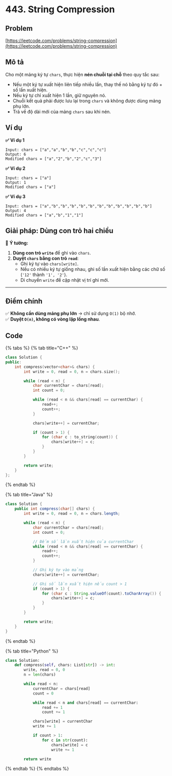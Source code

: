 # 443. String Compression

## Problem

[https://leetcode.com/problems/string-compression](https://leetcode.com/problems/string-compression)

## **Mô tả**

Cho một mảng ký tự `chars`, thực hiện **nén chuỗi tại chỗ** theo quy tắc sau:

* Nếu một ký tự xuất hiện liên tiếp nhiều lần, thay thế nó bằng ký tự đó + số lần xuất hiện.
* Nếu ký tự chỉ xuất hiện 1 lần, giữ nguyên nó.
* Chuỗi kết quả phải được lưu lại trong `chars` và không được dùng mảng phụ lớn.
* Trả về độ dài mới của mảng `chars` sau khi nén.

## **Ví dụ**

**✅ Ví dụ 1**

```
Input: chars = ["a","a","b","b","c","c","c"]
Output: 6
Modified chars = ["a","2","b","2","c","3"]
```

**✅ Ví dụ 2**

```
Input: chars = ["a"]
Output: 1
Modified chars = ["a"]
```

**✅ Ví dụ 3**

```
Input: chars = ["a","b","b","b","b","b","b","b","b","b","b","b"]
Output: 4
Modified chars = ["a","b","1","1"]
```

## **Giải pháp: Dùng con trỏ hai chiều**

📌 **Ý tưởng:**

1. **Dùng con trỏ `write`** để ghi vào `chars`.
2. **Duyệt `chars` bằng con trỏ `read`**:
   * Ghi ký tự vào `chars[write]`.
   * Nếu có nhiều ký tự giống nhau, ghi số lần xuất hiện bằng các chữ số (`'12'` thành `'1', '2'`).
   * Di chuyển `write` để cập nhật vị trí ghi mới.

***

## **Điểm chính**

✅ **Không cần dùng mảng phụ lớn** → chỉ sử dụng `O(1)` bộ nhớ.\
✅ **Duyệt `O(n)`, không có vòng lặp lồng nhau**.

## Code

{% tabs %}
{% tab title="C++" %}
```cpp
class Solution {
public:
    int compress(vector<char>& chars) {
        int write = 0, read = 0, n = chars.size();

        while (read < n) {
            char currentChar = chars[read];
            int count = 0;

            while (read < n && chars[read] == currentChar) {
                read++;
                count++;
            }

            chars[write++] = currentChar;

            if (count > 1) {
                for (char c : to_string(count)) {
                    chars[write++] = c;
                }
            }
        }

        return write;
    }
};
```


{% endtab %}

{% tab title="Java" %}
```java
class Solution {
    public int compress(char[] chars) {
        int write = 0, read = 0, n = chars.length;

        while (read < n) {
            char currentChar = chars[read];
            int count = 0;

            // Đếm số lần xuất hiện của currentChar
            while (read < n && chars[read] == currentChar) {
                read++;
                count++;
            }

            // Ghi ký tự vào mảng
            chars[write++] = currentChar;

            // Ghi số lần xuất hiện nếu count > 1
            if (count > 1) {
                for (char c : String.valueOf(count).toCharArray()) {
                    chars[write++] = c;
                }
            }
        }

        return write;
    }
}

```


{% endtab %}

{% tab title="Python" %}
```python
class Solution:
    def compress(self, chars: List[str]) -> int:
        write, read = 0, 0
        n = len(chars)

        while read < n:
            currentChar = chars[read]
            count = 0

            while read < n and chars[read] == currentChar:
                read += 1
                count += 1

            chars[write] = currentChar
            write += 1

            if count > 1:
                for c in str(count):
                    chars[write] = c
                    write += 1

        return write

```
{% endtab %}
{% endtabs %}

